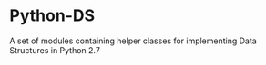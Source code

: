 # Python-DS
A set of modules containing helper classes for implementing Data Structures in Python 2.7
